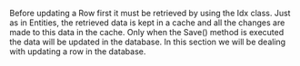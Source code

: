 <properties date="2016-05-11"
SortOrder="21"
/>

Before updating a Row first it must be retrieved by using the Idx class. Just as in Entities, the retrieved data is kept in a cache and all the changes are made to this data in the cache. Only when the Save() method is executed the data will be updated in the database. In this section we will be dealing with updating a row in the database.
